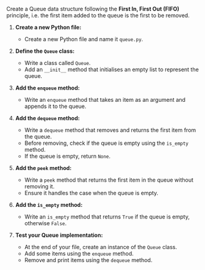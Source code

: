 Create a Queue data structure following the **First In, First Out (FIFO)** principle,
i.e. the first item added to the queue is the first to be removed.

1. **Create a new Python file:**

   - Create a new Python file and name it `queue.py`.

2. **Define the `Queue` class:**

   - Write a class called `Queue`.
   - Add an `__init__` method that initialises an empty list to represent the queue.

3. **Add the `enqueue` method:**

   - Write an `enqueue` method that takes an item as an argument and appends it to the queue.

4. **Add the `dequeue` method:**

   - Write a `dequeue` method that removes and returns the first item from the queue.
   - Before removing, check if the queue is empty using the `is_empty` method.
   - If the queue is empty, return `None`.

5. **Add the `peek` method:**

   - Write a `peek` method that returns the first item in the queue without removing it.
   - Ensure it handles the case when the queue is empty.

6. **Add the `is_empty` method:**

   - Write an `is_empty` method that returns `True` if the queue is empty, otherwise `False`.

7. **Test your Queue implementation:**
   - At the end of your file, create an instance of the `Queue` class.
   - Add some items using the `enqueue` method.
   - Remove and print items using the `dequeue` method.

